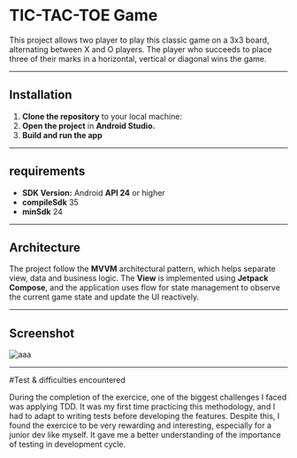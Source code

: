 # TIC-TAC-TOE Game

This project allows two player to play this classic game on a 3x3 board, alternating between X and O players.
The player who succeeds to place three of their marks in a horizontal, vertical or diagonal wins the game.

---

## Installation

1. **Clone the repository** to your local machine:
2. **Open the project** in **Android Studio.**
3. **Build and run the app**

---

## requirements

* **SDK Version:** Android **API 24** or higher
* **compileSdk** 35 
* **minSdk** 24 

---

## Architecture

The project follow the **MVVM** architectural pattern, which helps separate view, data and business logic.
The **View** is implemented using **Jetpack Compose**, and the application uses flow for state management to observe the current game state and update the UI reactively.

---

## Screenshot


![aaa](https://github.com/user-attachments/assets/a77ffe9d-deb9-4b24-a21b-2dac03f28f8c)


---

#Test & difficulties encountered

During the completion of the exercice, one of the biggest challenges I faced was applying TDD. It was my first time practicing this methodology, and I had to adapt to writing tests before developing the features.
Despite this, I found the exercice to be very rewarding and interesting, especially for a junior dev like myself. It gave me a better understanding of the importance of testing in development cycle.


